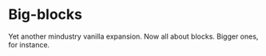 # Big-blocks
Yet another mindustry vanilla expansion. Now all about blocks. Bigger ones, for instance.
